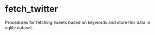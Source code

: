 # fetch_twitter

Procedures for fetching tweets based on keywords and store this data in sqlite dataset. 
